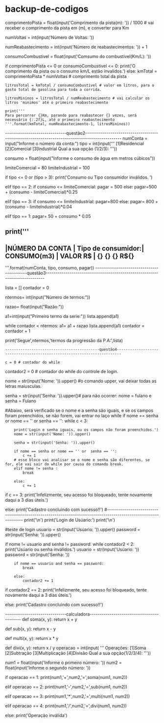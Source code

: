 # backup-de-codigos
comprimentoPista = float(input('Comprimento da pista(m): ')) / 1000 # vai receber o comprimento da pista em (m), e converter para Km

numVoltas = int(input('Número de Voltas: '))

numReabastecimento = int(input('Número de reabastecimentos: ')) + 1

consumoCombustivel = float(input('Comsumo do combustivel(Km/L): '))

if comprimentoPista <= 0 or consumoCombustivel <= 0:
    print('O comprimento da pista ou o consumo km/L estão invalidos.')
else:
    kmTotal = comprimentoPista * numVoltas # comprimento total da pista

    litrosTotal = kmTotal / consumoCombustivel # valor em litros, para o gasto total de gasolina para toda a corrida.

    litrosMininos = litrosTotal / numReabastecimento # vai calcular os litros 'minimos' até o primeiro reabastecimento

    print('''
    Para percorrer {}Km, parando para reabastecer {} vezes, será necessário {:.2f}L, até o primeiro reabastecimento
    '''.format(kmTotal, numReabastecimento-1, litrosMininos))

-------------------------------questão2------------------------------------------------------------------------------------------------
numConta = input("Informe o número da conta:")
tipo = int(input('''
[1]Residencial
[2]Comercial
[3]Industrial
Qual a sua opção (1/2/3): '''))

consumo = float(input("Informe o consumo de água em metros cúbicos"))

limiteComercial = 80
limiteIndustrial = 100

if tipo <= 0 or (tipo > 3):
    print('Consumo ou Tipo consumidor inválidos. ')

elif tipo == 2:
    if consumo <= limiteComercial:
        pagar = 500
    else:
        pagar=500 + (consumo - limiteComercial)*0.25
        
elif tipo == 3:
    if consumo <= limiteIndustrial:
        pagar=800
    else:
        pagar= 800 + (consumo - limiteIndustrial)*0.04
        
elif tipo == 1:
    pagar= 50 + consumo * 0.05
    
print('''
----------------------------------------------------------------------
 |NÚMERO DA CONTA |  Tipo de consumidor:|   CONSUMO(m3)  |  VALOR R$ |
   {}                    {}                    {}           R${}
-----------------------------------------------------------------------
'''.format(numConta, tipo, consumo, pagar))
-------------------------------------------questão3-----------------------------------------------------------------------------

lista = [] 
contador = 0

ntermos= int(input("Número de termos:"))

razao= float(input("Razão:"))

a1=int(input("Primeiro termo da serie:"))
lista.append(a1)

while contador < ntermos:
    a1= a1 + razao
    lista.append(a1)
    contador = contador + 1
    
print('Segue',ntermos,'termos da progressão da P.A:',lista)
    
    -------------------------------------------questão4------------------------------------------------------------------------
    
    c = 0 # contador do while

contador2 = 0 # contador do while do controle de login.

nome = str(input('Nome: ')).upper() #o comando upper, vai deixar todas as letras maiusculas.

senha = str(input('Senha: ')).upper()# para não ocorrer: nome = fulano e senha = Fulano

#Abaixo, será verificado se o nome e a senha são iguais, e se os campos foram preenchidos, se não forem, vai entrar no laço while
if nome == senha or nome == '' or senha == '':
    while c < 3:
        
        print('Login e senha iguais, ou os campos não foram preenchidos.')
        nome = str(input('Nome: ')).upper()
        
        senha = str(input('Senha: ')).upper()
        
        if nome == senha or nome == '' or  senha == '':
            c += 1
        # esse bloco vai analisar se o nome e senha são diferentes, se for, ele vai sair do while por causa do comando break.
        elif nome != senha :
            break
        
        else:
            c += 1
if c == 3:
    print('Infelizmente, seu acesso foi bloqueado, tente novamente daqui a 3 dias úteis.')
    
else:
    print('Cadastro concluindo com sucesso!!')
#-----------------------------------------------------------------------------------------------------------------
print('\n')
print('Login de Usúario:')
print('\n')
    
#teste de login
usuario = str(input('Usúario: ')).upper()
password = str(input('Senha: ')).upper()

if  nome != usuario and senha != password:
    while contador2 < 2:
        print('Usúario ou senha inválidos.')
        usuario = str(input('Usúario: '))
        password = str(input('Senha: '))
    
        if nome == usuario and senha == password:
            break
            
        else:
            contador2 += 1
        
if contador2 == 2:
    print('Infelizmente, seu acesso foi bloqueado, tente novamente daqui a 3 dias úteis.')
    
else:
    print('Cadastro concluindo com sucesso!!')
    

        
-------------------------------calculadora-------------------------------------------
def soma(x, y):
    return x + y

def sub(x, y):
    return x - y

def multi(x, y):
    return x * y

def divi(x, y):
    return x / y
operacao = int(input(
'''
Operações:
[1]Soma
[2]Subtração
[3]Multiplicação
[4]Divisão
Qual a sua opção(1/2/3/4): '''))

num1 = float(input('Informe o primeiro número: '))
num2 = float(input('Informe o segundo número: '))

if operacao == 1:
    print(num1,'+',num2,'=',soma(num1, num2))
    
elif operacao == 2:
    print(num1,'-',num2,'=',sub(num1, num2))
    
elif operacao == 3:
    print(num1,'*',num2,'=',multi(num1, num2))
                                  
elif operacao == 4:
    print(num1,'/',num2,'=',divi(num1, num2))
                                  
else:
    print('Operação inválida')

        
